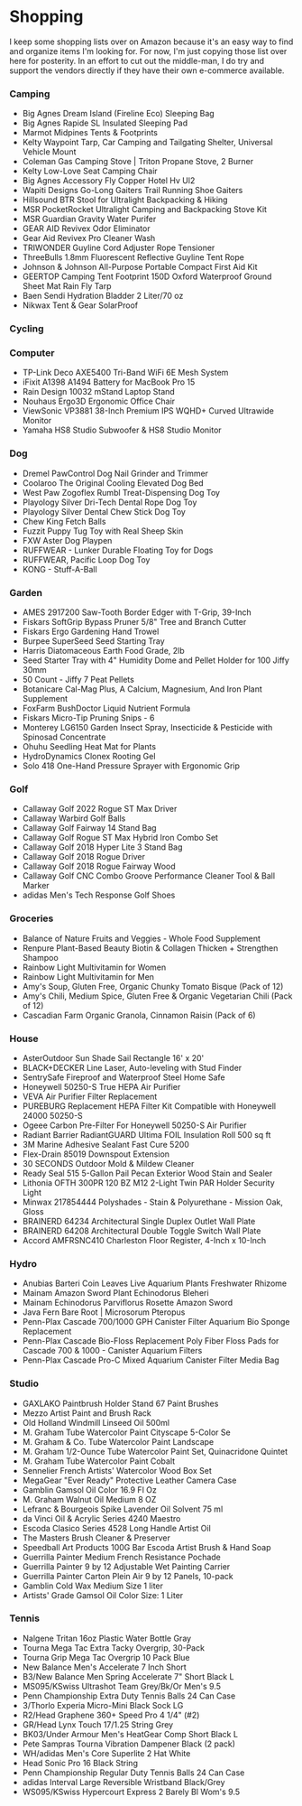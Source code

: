# Shopping

I keep some shopping lists over on Amazon because it's an easy way to find and organize items I'm looking for. For now, I'm just copying those list over here for posterity. In an effort to cut out the middle-man, I do try and support the vendors directly if they have their own e-commerce available. 

### Camping

- Big Agnes Dream Island (Fireline Eco) Sleeping Bag
- Big Agnes Rapide SL Insulated Sleeping Pad
- Marmot Midpines Tents & Footprints
- Kelty Waypoint Tarp, Car Camping and Tailgating Shelter, Universal Vehicle Mount
- Coleman Gas Camping Stove | Triton Propane Stove, 2 Burner
- Kelty Low-Love Seat Camping Chair
- Big Agnes Accessory Fly Copper Hotel Hv Ul2
- Wapiti Designs Go-Long Gaiters Trail Running Shoe Gaiters
- Hillsound BTR Stool for Ultralight Backpacking & Hiking
- MSR PocketRocket Ultralight Camping and Backpacking Stove Kit
- MSR Guardian Gravity Water Purifer
- GEAR AID Revivex Odor Eliminator
- Gear Aid Revivex Pro Cleaner Wash
- TRIWONDER Guyline Cord Adjuster Rope Tensioner
- ThreeBulls 1.8mm Fluorescent Reflective Guyline Tent Rope
- Johnson & Johnson All-Purpose Portable Compact First Aid Kit
- GEERTOP Camping Tent Footprint 150D Oxford Waterproof Ground Sheet Mat Rain Fly Tarp
- Baen Sendi Hydration Bladder 2 Liter/70 oz
- Nikwax Tent & Gear SolarProof

### Cycling



### Computer

- TP-Link Deco AXE5400 Tri-Band WiFi 6E Mesh System
- iFixit A1398 A1494 Battery for MacBook Pro 15
- Rain Design 10032 mStand Laptop Stand
- Nouhaus Ergo3D Ergonomic Office Chair
- ViewSonic VP3881 38-Inch Premium IPS WQHD+ Curved Ultrawide Monitor
- Yamaha HS8 Studio Subwoofer & HS8 Studio Monitor

### Dog

- Dremel PawControl Dog Nail Grinder and Trimmer
- Coolaroo The Original Cooling Elevated Dog Bed
- West Paw Zogoflex Rumbl Treat-Dispensing Dog Toy
- Playology Silver Dri-Tech Dental Rope Dog Toy
- Playology Silver Dental Chew Stick Dog Toy
- Chew King Fetch Balls
- Fuzzit Puppy Tug Toy with Real Sheep Skin
- FXW Aster Dog Playpen
- RUFFWEAR - Lunker Durable Floating Toy for Dogs
- RUFFWEAR, Pacific Loop Dog Toy
- KONG - Stuff-A-Ball

### Garden

- AMES 2917200 Saw-Tooth Border Edger with T-Grip, 39-Inch
- Fiskars SoftGrip Bypass Pruner 5/8" Tree and Branch Cutter
- Fiskars Ergo Gardening Hand Trowel
- Burpee SuperSeed Seed Starting Tray
- Harris Diatomaceous Earth Food Grade, 2lb
- Seed Starter Tray with 4" Humidity Dome and Pellet Holder for 100 Jiffy 30mm
- 50 Count - Jiffy 7 Peat Pellets
- Botanicare Cal-Mag Plus, A Calcium, Magnesium, And Iron Plant Supplement
- FoxFarm BushDoctor Liquid Nutrient Formula
- Fiskars Micro-Tip Pruning Snips - 6
- Monterey LG6150 Garden Insect Spray, Insecticide & Pesticide with Spinosad Concentrate
- Ohuhu Seedling Heat Mat for Plants
- HydroDynamics Clonex Rooting Gel
- Solo 418 One-Hand Pressure Sprayer with Ergonomic Grip

### Golf

- Callaway Golf 2022 Rogue ST Max Driver
- Callaway Warbird Golf Balls
- Callaway Golf Fairway 14 Stand Bag
- Callaway Golf Rogue ST Max Hybrid Iron Combo Set
- Callaway Golf 2018 Hyper Lite 3 Stand Bag
- Callaway Golf 2018 Rogue Driver
- Callaway Golf 2018 Rogue Fairway Wood
- Callaway Golf CNC Combo Groove Performance Cleaner Tool & Ball Marker
- adidas Men's Tech Response Golf Shoes

### Groceries

- Balance of Nature Fruits and Veggies - Whole Food Supplement
- Renpure Plant-Based Beauty Biotin & Collagen Thicken + Strengthen Shampoo
- Rainbow Light Multivitamin for Women
- Rainbow Light Multivitamin for Men
- Amy's Soup, Gluten Free, Organic Chunky Tomato Bisque (Pack of 12)
- Amy's Chili, Medium Spice, Gluten Free & Organic Vegetarian Chili (Pack of 12)
- Cascadian Farm Organic Granola, Cinnamon Raisin (Pack of 6)

### House

- AsterOutdoor Sun Shade Sail Rectangle 16' x 20'
- BLACK+DECKER Line Laser, Auto-leveling with Stud Finder
- SentrySafe Fireproof and Waterproof Steel Home Safe
- Honeywell 50250-S True HEPA Air Purifier
- VEVA Air Purifier Filter Replacement
- PUREBURG Replacement HEPA Filter Kit Compatible with Honeywell 24000 50250-S
- Ogeee Carbon Pre-Filter For Honeywell 50250-S Air Purifier
- Radiant Barrier RadiantGUARD Ultima FOIL Insulation Roll 500 sq ft
- 3M Marine Adhesive Sealant Fast Cure 5200
- Flex-Drain 85019 Downspout Extension
- 30 SECONDS Outdoor Mold & Mildew Cleaner
- Ready Seal 515 5-Gallon Pail Pecan Exterior Wood Stain and Sealer
- Lithonia OFTH 300PR 120 BZ M12 2-Light Twin PAR Holder Security Light
- Minwax 217854444 Polyshades - Stain & Polyurethane - Mission Oak, Gloss
- BRAINERD 64234 Architectural Single Duplex Outlet Wall Plate
- BRAINERD 64208 Architectural Double Toggle Switch Wall Plate 
- Accord AMFRSNC410 Charleston Floor Register, 4-Inch x 10-Inch

### Hydro

- Anubias Barteri Coin Leaves Live Aquarium Plants Freshwater Rhizome
- Mainam Amazon Sword Plant Echinodorus Bleheri 
- Mainam Echinodorus Parviflorus Rosette Amazon Sword
- Java Fern Bare Root | Microsorum Pteropus
- Penn-Plax Cascade 700/1000 GPH Canister Filter Aquarium Bio Sponge Replacement
- Penn-Plax Cascade Bio-Floss Replacement Poly Fiber Floss Pads for Cascade 700 & 1000 - Canister Aquarium Filters
- Penn-Plax Cascade Pro-C Mixed Aquarium Canister Filter Media Bag

### Studio

- GAXLAKO Paintbrush Holder Stand 67 Paint Brushes
- Mezzo Artist Paint and Brush Rack
- Old Holland Windmill Linseed Oil 500ml
- M. Graham Tube Watercolor Paint Cityscape 5-Color Se
- M. Graham & Co. Tube Watercolor Paint Landscape
- M. Graham 1/2-Ounce Tube Watercolor Paint Set, Quinacridone Quintet
- M. Graham Tube Watercolor Paint Cobalt
- Sennelier French Artists' Watercolor Wood Box Set
- MegaGear "Ever Ready" Protective Leather Camera Case
- Gamblin Gamsol Oil Color 16.9 Fl Oz
- M. Graham Walnut Oil Medium 8 OZ
- Lefranc & Bourgeois Spike Lavender Oil Solvent 75 ml
- da Vinci Oil & Acrylic Series 4240 Maestro 
- Escoda Clasico Series 4528 Long Handle Artist Oil
- The Masters Brush Cleaner & Preserver
- Speedball Art Products 100G Bar Escoda Artist Brush & Hand Soap
- Guerrilla Painter Medium French Resistance Pochade
- Guerrilla Painter 9 by 12 Adjustable Wet Painting Carrier
- Guerrilla Painter Carton Plein Air 9 by 12 Panels, 10-pack
- Gamblin Cold Wax Medium Size 1 liter
- Artists' Grade Gamsol Oil Color Size: 1 Liter


### Tennis

- Nalgene Tritan 16oz Plastic Water Bottle Gray
- Tourna Mega Tac Extra Tacky Overgrip, 30-Pack
- Tourna Grip Mega Tac Overgrip 10 Pack Blue
- New Balance Men's Accelerate 7 Inch Short
- B3/New Balance Men Spring Accelerate 7" Short Black L
- MS095/KSwiss Ultrashot Team Grey/Bk/Or Men's 9.5
- Penn Championship Extra Duty Tennis Balls 24 Can Case
- 3/Thorlo Experia Micro-Mini Black Sock LG
- R2/Head Graphene 360+ Speed Pro 4 1/4" (#2)
- GR/Head Lynx Touch 17/1.25 String Grey
- BK03/Under Armour Men's HeatGear Comp Short Black L
- Pete Sampras Tourna Vibration Dampener Black (2 pack)
- WH/adidas Men's Core Superlite 2 Hat White
- Head Sonic Pro 16 Black String
- Penn Championship Regular Duty Tennis Balls 24 Can Case
- adidas Interval Large Reversible Wristband Black/Grey
- WS095/KSwiss Hypercourt Express 2 Barely Bl Wom's 9.5
